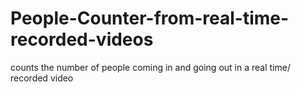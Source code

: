 # People-Counter-from-real-time-recorded-videos
counts the number of people coming in and going out in a real time/ recorded video
